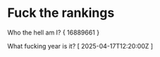 # Fuck the rankings

Who the hell am I?
{ 16889661 }

What fucking year is it?
[ 2025-04-17T12:20:00Z ]
